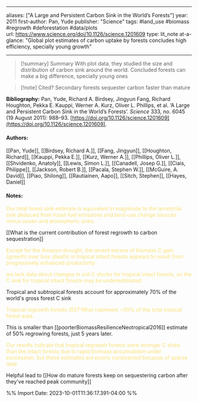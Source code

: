   
---
aliases: ["A Large and Persistent Carbon Sink in the World’s Forests"] 
year: 2011 
first-author: Pan, Yude
publisher: "Science" 
tags:   #land_use      #biomass      #regrowth      #deforestation      #data/plots   
url: https://www.science.org/doi/10.1126/science.1201609 
type: lit_note
at-a-glance: "Global plot estimates of carbon uptake by forests concludes high efficiency, specially young growth"

--- 

>[!summary] Summary
> With plot data, they studied the size and distribution of carbon sink around the world. Concluded forests can make a big difference, specially young ones

>[!note] Cited?
> Secondary forests sequester carbon faster than mature

**Bibliography:** Pan, Yude, Richard A. Birdsey, Jingyun Fang, Richard Houghton, Pekka E. Kauppi, Werner A. Kurz, Oliver L. Phillips, et al. ‘A Large and Persistent Carbon Sink in the World’s Forests’. _Science_ 333, no. 6045 (19 August 2011): 988–93. [https://doi.org/10.1126/science.1201609](https://doi.org/10.1126/science.1201609). 
    
#### Authors:
[[Pan, Yude]], [[Birdsey, Richard A.]], [[Fang, Jingyun]], [[Houghton, Richard]], [[Kauppi, Pekka E.]], [[Kurz, Werner A.]], [[Phillips, Oliver L.]], [[Shvidenko, Anatoly]], [[Lewis, Simon L.]], [[Canadell, Josep G.]], [[Ciais, Philippe]], [[Jackson, Robert B.]], [[Pacala, Stephen W.]], [[McGuire, A. David]], [[Piao, Shilong]], [[Rautiainen, Aapo]], [[Sitch, Stephen]], [[Hayes, Daniel]]
#### Notes:
 <p>  <span style="color: #F9E076">Our total forest sink estimate is equivalent in magnitude to the terrestrial sink deduced from fossil fuel emissions and land-use change sources minus ocean and atmospheric sinks.</span>  </p> 
[[What is the current contribution of forest regrowth to carbon sequestration]]
 <p>  <span style="color: #F9E076">Except for the Amazon drought, the recent excess of biomass C gain (growth) over loss (death) in tropical intact forests appears to result from progressively enhanced productivity</span>  </p> <p>  <span style="color: #F9E076">we lack data about changes in soil C stocks for tropical intact forests, so the C sink for tropical intact forests may be underestimated.</span>  </p>
 
 Tropical and subtropical forests account for approximately 70% of the world's gross forest C sink
 <p>  <span style="color: #F9E076">Tropical regrowth forests (557 Mha) represent ~30% of the total tropical forest area.</span>  </p> This is smaller than [[poorterBiomassResilienceNeotropical2016]] estimate of 50% regrowing forests, just 5 years later.
 <p>  <span style="color: #F9E076">Our results indicate that tropical regrowth forests were stronger C sinks than the intact forests due to rapid biomass accumulation under succession, but these estimates are poorly constrained because of sparse data</span>  </p> 
Helpful lead to
[[How do mature forests keep on sequestering carbon after they've reached peak community]]

%% Import Date: 2023-10-01T11:36:17.391-04:00 %%

